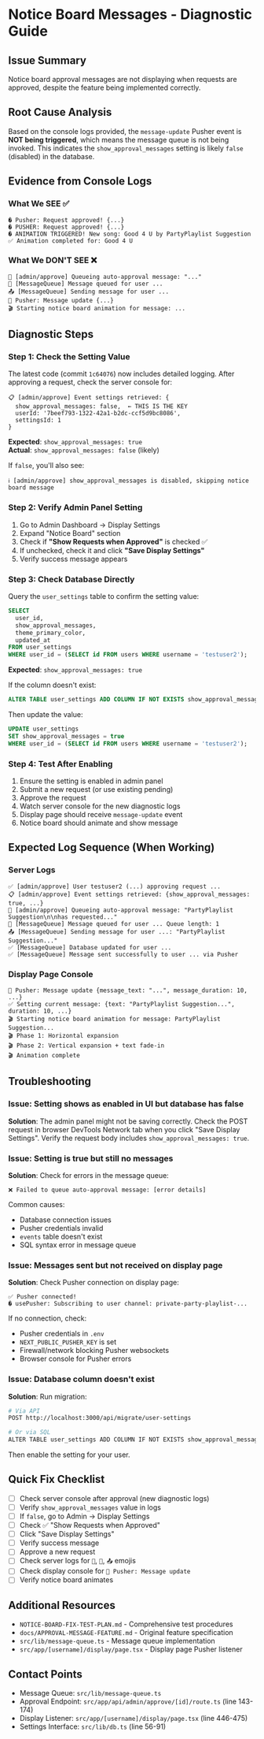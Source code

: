 # Notice Board Messages - Diagnostic Guide

## Issue Summary
Notice board approval messages are not displaying when requests are approved, despite the feature being implemented correctly.

## Root Cause Analysis
Based on the console logs provided, the `message-update` Pusher event is **NOT being triggered**, which means the message queue is not being invoked. This indicates the `show_approval_messages` setting is likely `false` (disabled) in the database.

## Evidence from Console Logs

### What We SEE ✅
```
� Pusher: Request approved! {...}
� PUSHER: Request approved! {...}
� ANIMATION TRIGGERED! New song: Good 4 U by PartyPlaylist Suggestion
✅ Animation completed for: Good 4 U
```

### What We DON'T SEE ❌
```
📢 [admin/approve] Queueing auto-approval message: "..."
📨 [MessageQueue] Message queued for user ...
📤 [MessageQueue] Sending message for user ...
💬 Pusher: Message update {...}
🎬 Starting notice board animation for message: ...
```

## Diagnostic Steps

### Step 1: Check the Setting Value
The latest code (commit `1c64076`) now includes detailed logging. After approving a request, check the server console for:

```
📋 [admin/approve] Event settings retrieved: {
  show_approval_messages: false,  ← THIS IS THE KEY
  userId: '7beef793-1322-42a1-b2dc-ccf5d9bc8086',
  settingsId: 1
}
```

**Expected**: `show_approval_messages: true`  
**Actual**: `show_approval_messages: false` (likely)

If `false`, you'll also see:
```
ℹ️ [admin/approve] show_approval_messages is disabled, skipping notice board message
```

### Step 2: Verify Admin Panel Setting
1. Go to Admin Dashboard → Display Settings
2. Expand "Notice Board" section
3. Check if **"Show Requests when Approved"** is checked ✅
4. If unchecked, check it and click **"Save Display Settings"**
5. Verify success message appears

### Step 3: Check Database Directly
Query the `user_settings` table to confirm the setting value:

```sql
SELECT 
  user_id,
  show_approval_messages,
  theme_primary_color,
  updated_at
FROM user_settings
WHERE user_id = (SELECT id FROM users WHERE username = 'testuser2');
```

**Expected**: `show_approval_messages: true`

If the column doesn't exist:
```sql
ALTER TABLE user_settings ADD COLUMN IF NOT EXISTS show_approval_messages BOOLEAN DEFAULT FALSE;
```

Then update the value:
```sql
UPDATE user_settings 
SET show_approval_messages = true 
WHERE user_id = (SELECT id FROM users WHERE username = 'testuser2');
```

### Step 4: Test After Enabling
1. Ensure the setting is enabled in admin panel
2. Submit a new request (or use existing pending)
3. Approve the request
4. Watch server console for the new diagnostic logs
5. Display page should receive `message-update` event
6. Notice board should animate and show message

## Expected Log Sequence (When Working)

### Server Logs
```
✅ [admin/approve] User testuser2 (...) approving request ...
📋 [admin/approve] Event settings retrieved: {show_approval_messages: true, ...}
📢 [admin/approve] Queueing auto-approval message: "PartyPlaylist Suggestion\n\nhas requested..."
📨 [MessageQueue] Message queued for user ... Queue length: 1
📤 [MessageQueue] Sending message for user ...: "PartyPlaylist Suggestion..."
✅ [MessageQueue] Database updated for user ...
✅ [MessageQueue] Message sent successfully to user ... via Pusher
```

### Display Page Console
```
💬 Pusher: Message update {message_text: "...", message_duration: 10, ...}
✅ Setting current message: {text: "PartyPlaylist Suggestion...", duration: 10, ...}
🎬 Starting notice board animation for message: PartyPlaylist Suggestion...
🎬 Phase 1: Horizontal expansion
🎬 Phase 2: Vertical expansion + text fade-in
🎬 Animation complete
```

## Troubleshooting

### Issue: Setting shows as enabled in UI but database has false
**Solution**: The admin panel might not be saving correctly. Check the POST request in browser DevTools Network tab when you click "Save Display Settings". Verify the request body includes `show_approval_messages: true`.

### Issue: Setting is true but still no messages
**Solution**: Check for errors in the message queue:
```
❌ Failed to queue auto-approval message: [error details]
```

Common causes:
- Database connection issues
- Pusher credentials invalid
- `events` table doesn't exist
- SQL syntax error in message queue

### Issue: Messages sent but not received on display page
**Solution**: Check Pusher connection on display page:
```
✅ Pusher connected!
� usePusher: Subscribing to user channel: private-party-playlist-...
```

If no connection, check:
- Pusher credentials in `.env`
- `NEXT_PUBLIC_PUSHER_KEY` is set
- Firewall/network blocking Pusher websockets
- Browser console for Pusher errors

### Issue: Database column doesn't exist
**Solution**: Run migration:
```bash
# Via API
POST http://localhost:3000/api/migrate/user-settings

# Or via SQL
ALTER TABLE user_settings ADD COLUMN IF NOT EXISTS show_approval_messages BOOLEAN DEFAULT FALSE;
```

Then enable the setting for your user.

## Quick Fix Checklist
- [ ] Check server console after approval (new diagnostic logs)
- [ ] Verify `show_approval_messages` value in logs
- [ ] If `false`, go to Admin → Display Settings
- [ ] Check ✅ "Show Requests when Approved"
- [ ] Click "Save Display Settings"
- [ ] Verify success message
- [ ] Approve a new request
- [ ] Check server logs for `📢`, `📨`, `📤` emojis
- [ ] Check display console for `💬 Pusher: Message update`
- [ ] Verify notice board animates

## Additional Resources
- `NOTICE-BOARD-FIX-TEST-PLAN.md` - Comprehensive test procedures
- `docs/APPROVAL-MESSAGE-FEATURE.md` - Original feature specification
- `src/lib/message-queue.ts` - Message queue implementation
- `src/app/[username]/display/page.tsx` - Display page Pusher listener

## Contact Points
- Message Queue: `src/lib/message-queue.ts`
- Approval Endpoint: `src/app/api/admin/approve/[id]/route.ts` (line 143-174)
- Display Listener: `src/app/[username]/display/page.tsx` (line 446-475)
- Settings Interface: `src/lib/db.ts` (line 56-91)

